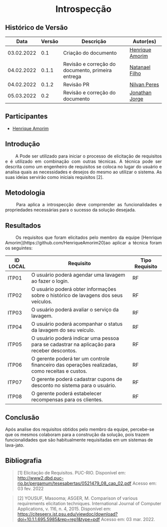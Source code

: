 # <center> Introspecção


## Histórico de Versão<br>

|Data | Versão | Descrição | Autor(es)|
| -- | -- | -- | -- |
| 03.02.2022 | 0.1    | Criação do documento | [Henrique Amorim](https://github.com/HenriqueAmorim20)|
| 04.02.2022 | 0.1.1  | Revisão e correção do documento, primeira entrega | [Natanael Filho](https://github.com/fernandes-natanael) |
| 04.02.2022 | 0.1.2  | Revisão PR | [Nilvan Peres](https://github.com/NilvanPeres) |
| 05.03.2022 | 0.2    | Revisão e correção do documento | [Jonathan Jorge](https://github.com/Jonathan-Oliveira) |

## Participantes

*  [Henrique Amorim](https://github.com/HenriqueAmorim20)

## Introdução
<p align="justify">&emsp;&emsp;
A Pode ser utilizado para iniciar o processo de elicitação de requisitos e é utilizado em combinação com outras técnicas. A técnica pode ser descrita como um engenheiro de requisitos se coloca no lugar do usuário e analisa quais as necessidades e desejos do mesmo ao utilizar o sistema. As suas ideias servirão como iniciais requisitos [2].
</p>

##  Metodologia
<p align="justify">&emsp;&emsp;
  Para aplica a introspecção deve comprrender as funcionalidades e propriedades necessárias para o sucesso da solução desejada.
</p>

##  Resultados
<p align="justify">&emsp;&emsp;
  Os requisitos que foram elicitados pelo membro da equipe [Henrique Amorim](https://github.com/HenriqueAmorim20)ao aplicar a técnica foram os seguintes:
</p>

| ID LOCAL | Requisito | Tipo Requisito |
| -- | -- | -- |
| ITP01 | O usuário poderá agendar uma lavagem ao fazer o login. | RF |
| ITP02 | O usuário poderá obter informações sobre o histórico de lavagens dos seus veículos. | RF|
| ITP03 | O usuário poderá avaliar o serviço da lavagem. | RF |
| ITP04 | O usuário poderá acompanhar o status da lavagem do seu veículo. | RF |
| ITP05 | O usuário poderá indicar uma pessoa para se cadastrar na aplicação para receber descontos. | RF |
| ITP06 | O gerente poderá ter um controle financeiro das operações realizadas, como receitas e custos. | RF |
| ITP07 | O gerente poderá cadastrar cupons de desconto no sistema para o usuário. | RF |
| ITP08 | O gerente poderá estabelecer recompensas para os clientes. | RF |

## Conclusão

Após analise dos requisitos obtidos pelo membro da equipe, percebe-se que os mesmos colaboram para a construção da solução, pois trazem funcionalidades que são habitualmente requisitadas em um sistemas de lava-jato.

##  Bibliografia

  > [1] Elicitação de Requisitos. PUC-RIO. Disponível em: <http://www2.dbd.puc-rio.br/pergamum/tesesabertas/0521479_08_cap_02.pdf> Acesso em: 03 fev. 2022

 > [2] YOUSUF, Masooma; ASGER, M. Comparison of various requirements elicitation techniques. International Journal of Computer Applications, v. 116, n. 4, 2015. Disponível em:  <https://citeseerx.ist.psu.edu/viewdoc/download?doi=10.1.1.695.5985&rep=rep1&type=pdf> Acesso em: 03 mar. 2022.
